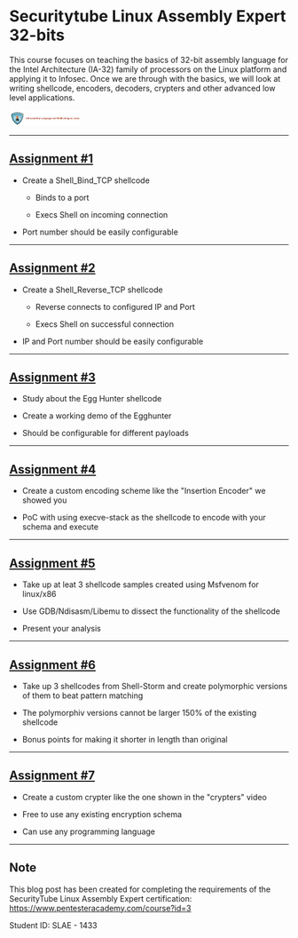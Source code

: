 # Securitytube Linux Assembly Expert 32-bits

This course focuses on teaching the basics of 32-bit assembly language for the Intel Architecture (IA-32) family of processors on the Linux platform and applying it to Infosec. Once we are through with the basics, we will look at writing shellcode, encoders, decoders, crypters and other advanced low level applications.

<img src="scripts_all/logo.png" width="128" alt="Logo">


---------------------------------------------------

## [Assignment #1](https://github.com/ricardojoserf/slae/tree/master/a1_Shell_Bind_Tcp)

- Create a Shell_Bind_TCP shellcode

	- Binds to a port

	- Execs Shell on incoming connection

- Port number should be easily configurable


---------------------------------------------------


## [Assignment #2](https://github.com/ricardojoserf/slae/tree/master/a2_Shell_Reverse_Tcp)

- Create a Shell_Reverse_TCP shellcode

	- Reverse connects to configured IP and Port

	- Execs Shell on successful connection

- IP and Port number should be easily configurable


---------------------------------------------------


## [Assignment #3](https://github.com/ricardojoserf/slae/tree/master/a3_Egg_Hunter)

- Study about the Egg Hunter shellcode

- Create a working demo of the Egghunter

- Should be configurable for different payloads


---------------------------------------------------


## [Assignment #4](https://github.com/ricardojoserf/slae/tree/master/a4_Custom_Encoder)

- Create a custom encoding scheme like the "Insertion Encoder" we showed you

- PoC with using execve-stack as the shellcode to encode with your schema and execute


---------------------------------------------------

## [Assignment #5](https://github.com/ricardojoserf/slae/tree/master/a5_Shellcode_Functionality)

- Take up at leat 3 shellcode samples created using Msfvenom for linux/x86

- Use GDB/Ndisasm/Libemu to dissect the functionality of the shellcode

- Present your analysis

---------------------------------------------------


## [Assignment #6](https://github.com/ricardojoserf/slae/tree/master/a6_Polymorphism)

- Take up 3 shellcodes from Shell-Storm and create polymorphic versions of them to beat pattern matching

- The polymorphiv versions cannot be larger 150% of the existing shellcode

- Bonus points for making it shorter in length than original


---------------------------------------------------


## [Assignment #7](https://github.com/ricardojoserf/slae/tree/master/a7_Custom_Crypter)

- Create a custom crypter like the one shown in the "crypters" video

- Free to use any existing encryption schema

- Can use any programming language


---------------------------------------------------


## Note

This blog post has been created for completing the requirements of the SecurityTube Linux Assembly Expert certification: https://www.pentesteracademy.com/course?id=3

Student ID: SLAE - 1433